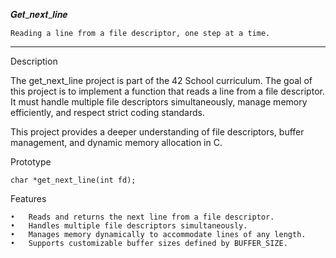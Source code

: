 𝑮𝒆𝒕_𝒏𝒆𝒙𝒕_𝒍𝒊𝒏𝒆
  
    Reading a line from a file descriptor, one step at a time.

_____________________________________________________________________

Description

The get_next_line project is part of the 42 School curriculum. The goal of this project is to implement a function that reads a line from a file descriptor. It must handle multiple file descriptors simultaneously, manage memory efficiently, and respect strict coding standards.

This project provides a deeper understanding of file descriptors, buffer management, and dynamic memory allocation in C.

Prototype

`char *get_next_line(int fd);`

Features

	•	Reads and returns the next line from a file descriptor.
	•	Handles multiple file descriptors simultaneously.
	•	Manages memory dynamically to accommodate lines of any length.
	•	Supports customizable buffer sizes defined by BUFFER_SIZE.
